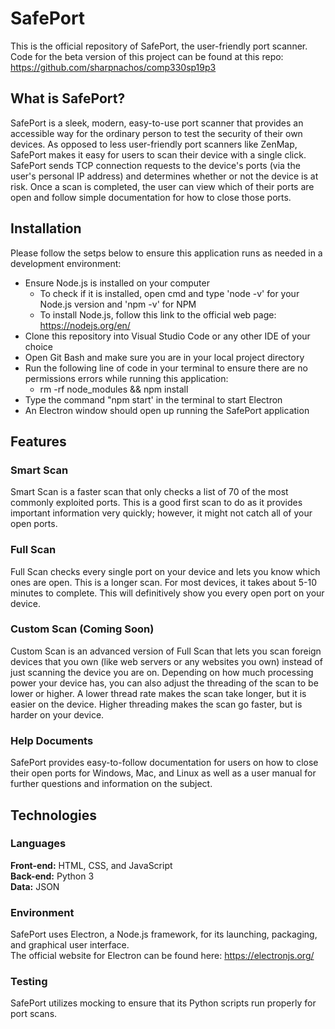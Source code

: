 # SafePort

 This is the official repository of SafePort, the user-friendly port scanner.  
 Code for the beta version of this project can be found at this repo: https://github.com/sharpnachos/comp330sp19p3



## What is SafePort?

SafePort is a sleek, modern, easy-to-use port scanner that provides an accessible way for the ordinary person to test the security of their own devices. As opposed to less user-friendly port scanners like ZenMap, SafePort makes it easy for users to scan their device with a single click. SafePort sends TCP connection requests to the device's ports (via the user's personal IP address) and determines whether or not the device is at risk.  Once a scan is completed, the user can view which of their ports are open and follow simple documentation for how to close those ports.



## Installation
Please follow the setps below to ensure this application runs as needed in a development environment:
 * Ensure Node.js is installed on your computer
      * To check if it is installed, open cmd and type 'node -v' for your Node.js version and 'npm -v' for NPM
      * To install Node.js, follow this link to the official web page: https://nodejs.org/en/
 * Clone this repository into Visual Studio Code or any other IDE of your choice
 * Open Git Bash and make sure you are in your local project directory
 * Run the following line of code in your terminal to ensure there are no permissions errors while running this application:
      * rm -rf node_modules && npm install
 * Type the command "npm start' in the terminal to start Electron
 * An Electron window should open up running the SafePort application



## Features
### Smart Scan
Smart Scan is a faster scan that only checks a list of 70 of the most commonly exploited ports.  This is a good first scan to do as it provides important information very quickly; however, it might not catch all of your open ports.

### Full Scan
Full Scan checks every single port on your device and lets you know which ones are open.  This is a longer scan.  For most devices, it takes about 5-10 minutes to complete.  This will definitively show you every open port on your device.

### Custom Scan (Coming Soon)
Custom Scan is an advanced version of Full Scan that lets you scan foreign devices that you own (like web servers or any websites you own) instead of just scanning the device you are on.  Depending on how much processing power your device has, you can also adjust the threading of the scan to be lower or higher.  A lower thread rate makes the scan take longer, but it is easier on the device.  Higher threading makes the scan go faster, but is harder on your device.

### Help Documents
SafePort provides easy-to-follow documentation for users on how to close their open ports for Windows, Mac, and Linux as well as a user manual for further questions and information on the subject.



## Technologies
### Languages
**Front-end:** HTML, CSS, and JavaScript  
**Back-end:** Python 3  
**Data:** JSON

### Environment
SafePort uses Electron, a Node.js framework, for its launching, packaging, and graphical user interface.  
The official website for Electron can be found here: https://electronjs.org/

### Testing
SafePort utilizes mocking to ensure that its Python scripts run properly for port scans.
